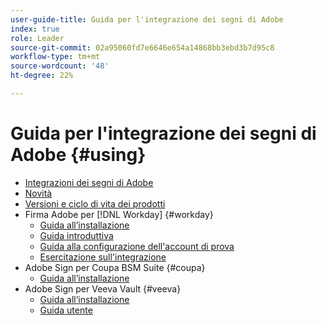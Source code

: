```yaml
---
user-guide-title: Guida per l'integrazione dei segni di Adobe
index: true
role: Leader
source-git-commit: 02a95060fd7e6646e654a14868bb3ebd3b7d95c8
workflow-type: tm+mt
source-wordcount: '48'
ht-degree: 22%

---
```



# Guida per l&#39;integrazione dei segni di Adobe {#using}

+ [Integrazioni dei segni di Adobe](home.md)
+ [Novità](whats-new.md)
+ [Versioni e ciclo di vita dei prodotti](versions.md)
+ Firma Adobe per [!DNL Workday] {#workday}
   + [Guida all’installazione](workday/install.md)
   + [Guida introduttiva](workday/quick-start.md)
   + [Guida alla configurazione dell&#39;account di prova](workday/trial-install.md)
   + [Esercitazione sull&#39;integrazione](workday/tutorial-video.md)
+ Adobe Sign per Coupa BSM Suite {#coupa}
   + [Guida all’installazione](coupa/install.md)
+ Adobe Sign per Veeva Vault {#veeva}
   + [Guida all’installazione](veeva/install.md)
   + [Guida utente](veeva/user.md)
